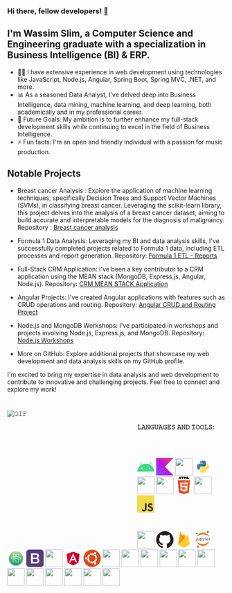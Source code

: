 ### Hi there, fellow developers! 👋

## I'm Wassim Slim, a Computer Science and Engineering graduate with a specialization in Business Intelligence (BI) & ERP.

- 👨‍💻 I have extensive experience in web development using technologies like JavaScript, Node.js, Angular, Spring Boot, Spring MVC, .NET, and more.
- 📊 As a seasoned Data Analyst, I've delved deep into Business Intelligence, data mining, machine learning, and deep learning, both academically and in my professional career.
- 🎯 Future Goals: My ambition is to further enhance my full-stack development skills while continuing to excel in the field of Business Intelligence.
- ⚡ Fun facts: I'm an open and friendly individual with a passion for music production.

## Notable Projects
- Breast cancer Analysis : Explore the application of machine learning techniques, specifically Decision Trees and Support Vector Machines (SVMs), in classifying breast cancer. Leveraging the scikit-learn library, this project delves into the analysis of a breast cancer dataset, aiming to build accurate and interpretable models for the diagnosis of malignancy.
Repository :  [Breast cancer analysis](https://github.com/WassimSlim21/Breast_Cancer_Data_Analysis.git)

- Formula 1 Data Analysis: Leveraging my BI and data analysis skills, I've successfully completed projects related to Formula 1 data, including ETL processes and report generation.
Repository: [Formula 1 ETL - Reports](https://github.com/WassimSlim21/WefastReports.git)

- Full-Stack CRM Application: I've been a key contributor to a CRM application using the MEAN stack (MongoDB, Express.js, Angular, Node.js).
Repository: [CRM MEAN STACK Application](https://github.com/WassimSlim21/CRM-)

- Angular Projects: I've created Angular applications with features such as CRUD operations and routing.
Repository: [Angular CRUD and Routing Project](https://github.com/WassimSlim21/Projet-Angular-Crud-Routing)

- Node.js and MongoDB Workshops: I've participated in workshops and projects involving Node.js, Express.js, and MongoDB.
Repository: [Node.js Workshops](https://github.com/WassimSlim21/all_node_workshops)

- More on GitHub: Explore additional projects that showcase my web development and data analysis skills on my GitHub profile.

I'm excited to bring my expertise in data analysis and web development to contribute to innovative and challenging projects. Feel free to connect and explore my work!

<h1 dir="auto"></h1>
<p dir="auto"><a target="_blank" rel="noopener noreferrer" href="https://camo.githubusercontent.com/3b7c592ede97b6138ffd4b1cc1541c2f3b11fd39/687474703a2f2f33312e6d656469612e74756d626c722e636f6d2f31376665613932306666333665663466356238373764353231366137616164392f74756d626c725f6d6f39786a65387a5a34317163626975666f315f313238302e676966"><img align="left" height="300px" width="300px" alt="𝙶𝙸𝙵" src="https://camo.githubusercontent.com/3b7c592ede97b6138ffd4b1cc1541c2f3b11fd39/687474703a2f2f33312e6d656469612e74756d626c722e636f6d2f31376665613932306666333665663466356238373764353231366137616164392f74756d626c725f6d6f39786a65387a5a34317163626975666f315f313238302e676966" style="max-width: 100%;"></a></p>
<br>
<p dir="auto"><strong>𝙻𝙰𝙽𝙶𝚄𝙰𝙶𝙴𝚂 𝙰𝙽𝙳 𝚃𝙾𝙾𝙻𝚂:</strong></p>
<br>
<br>
<p dir="auto"><code><a target="_blank" rel="noopener noreferrer nofollow" href="https://raw.githubusercontent.com/github/explore/80688e429a7d4ef2fca1e82350fe8e3517d3494d/topics/android/android.png"><img height="40" width="40" src="https://raw.githubusercontent.com/github/explore/80688e429a7d4ef2fca1e82350fe8e3517d3494d/topics/android/android.png" style="max-width: 100%;"></a></code>
<code><a target="_blank" rel="noopener noreferrer nofollow" href="https://raw.githubusercontent.com/github/explore/80688e429a7d4ef2fca1e82350fe8e3517d3494d/topics/kotlin/kotlin.png"><img height="40" width="40" src="https://raw.githubusercontent.com/github/explore/80688e429a7d4ef2fca1e82350fe8e3517d3494d/topics/kotlin/kotlin.png" style="max-width: 100%;"></a></code>
<code><a target="_blank" rel="noopener noreferrer nofollow" href="https://camo.githubusercontent.com/2be6c13639334e6be86614b7914afe1c34e76d49f361d515bac94bd7e21e2b49/68747470733a2f2f696d616765732e766578656c732e636f6d2f6d656469612f75736572732f332f3136363430312f69736f6c617465642f707265766965772f62383261613761633366373336646437383537306464336661336661396532342d6a6176612d70726f6772616d6d696e672d6c616e67756167652d69636f6e2d62792d766578656c732e706e67"><img height="40" width="40" src="https://camo.githubusercontent.com/2be6c13639334e6be86614b7914afe1c34e76d49f361d515bac94bd7e21e2b49/68747470733a2f2f696d616765732e766578656c732e636f6d2f6d656469612f75736572732f332f3136363430312f69736f6c617465642f707265766965772f62383261613761633366373336646437383537306464336661336661396532342d6a6176612d70726f6772616d6d696e672d6c616e67756167652d69636f6e2d62792d766578656c732e706e67" data-canonical-src="https://images.vexels.com/media/users/3/166401/isolated/preview/b82aa7ac3f736dd78570dd3fa3fa9e24-java-programming-language-icon-by-vexels.png" style="max-width: 100%;"></a></code>
<code><a target="_blank" rel="noopener noreferrer nofollow" href="https://raw.githubusercontent.com/github/explore/80688e429a7d4ef2fca1e82350fe8e3517d3494d/topics/python/python.png"><img height="40" width="40" src="https://raw.githubusercontent.com/github/explore/80688e429a7d4ef2fca1e82350fe8e3517d3494d/topics/python/python.png" style="max-width: 100%;"></a></code>
<code><a target="_blank" rel="noopener noreferrer nofollow" href="https://camo.githubusercontent.com/8b41d9e2462cc9942501f3fdd07191b1915674d0c640b3022455f47f38cd6aab/68747470733a2f2f7777772e6e61766565646173686661712e6d652f696d672f632b2b2e706e67"><img height="40" width="40" src="https://camo.githubusercontent.com/8b41d9e2462cc9942501f3fdd07191b1915674d0c640b3022455f47f38cd6aab/68747470733a2f2f7777772e6e61766565646173686661712e6d652f696d672f632b2b2e706e67" data-canonical-src="https://www.naveedashfaq.me/img/c++.png" style="max-width: 100%;"></a></code>
<code><a target="_blank" rel="noopener noreferrer nofollow" href="https://camo.githubusercontent.com/d3906162b383f428da6952e9da7cf1467cd4ffda1d90283c83b559272ec977dc/68747470733a2f2f63646e2e69636f6e73636f75742e636f6d2f69636f6e2f667265652f706e672d3531322f632d70726f6772616d6d696e672d3536393536342e706e67"><img height="40" width="40" src="https://camo.githubusercontent.com/d3906162b383f428da6952e9da7cf1467cd4ffda1d90283c83b559272ec977dc/68747470733a2f2f63646e2e69636f6e73636f75742e636f6d2f69636f6e2f667265652f706e672d3531322f632d70726f6772616d6d696e672d3536393536342e706e67" data-canonical-src="https://cdn.iconscout.com/icon/free/png-512/c-programming-569564.png" style="max-width: 100%;"></a></code>
<code><a target="_blank" rel="noopener noreferrer nofollow" href="https://raw.githubusercontent.com/github/explore/80688e429a7d4ef2fca1e82350fe8e3517d3494d/topics/html/html.png"><img height="40" width="40" src="https://raw.githubusercontent.com/github/explore/80688e429a7d4ef2fca1e82350fe8e3517d3494d/topics/html/html.png" style="max-width: 100%;"></a></code>
<code><a target="_blank" rel="noopener noreferrer nofollow" href="https://camo.githubusercontent.com/1ee610055f0d168eec02c9a5f91f7c533a067109cde1f1731139bf52d409ac76/68747470733a2f2f63646e2e69636f6e73636f75742e636f6d2f69636f6e2f667265652f706e672d3235362f6373732d3133312d3732323638352e706e67"><img height="40" width="40" src="https://camo.githubusercontent.com/1ee610055f0d168eec02c9a5f91f7c533a067109cde1f1731139bf52d409ac76/68747470733a2f2f63646e2e69636f6e73636f75742e636f6d2f69636f6e2f667265652f706e672d3235362f6373732d3133312d3732323638352e706e67" data-canonical-src="https://cdn.iconscout.com/icon/free/png-256/css-131-722685.png" style="max-width: 100%;"></a></code>
<code><a target="_blank" rel="noopener noreferrer nofollow" href="https://raw.githubusercontent.com/github/explore/80688e429a7d4ef2fca1e82350fe8e3517d3494d/topics/javascript/javascript.png"><img height="40" width="40" src="https://raw.githubusercontent.com/github/explore/80688e429a7d4ef2fca1e82350fe8e3517d3494d/topics/javascript/javascript.png" style="max-width: 100%;"></a></code>
<h1 dir="auto"></h1>
<p dir="auto"><code><a target="_blank" rel="noopener noreferrer nofollow" href="https://camo.githubusercontent.com/ce9c7a173f38722e129d5ae832a11c928ff72683fae74cbcb9fff41fd9957e63/68747470733a2f2f75706c6f61642e77696b696d656469612e6f72672f77696b6970656469612f636f6d6d6f6e732f7468756d622f332f33662f4769745f69636f6e2e7376672f3130323470782d4769745f69636f6e2e7376672e706e67"><img height="40" width="40" src="https://camo.githubusercontent.com/ce9c7a173f38722e129d5ae832a11c928ff72683fae74cbcb9fff41fd9957e63/68747470733a2f2f75706c6f61642e77696b696d656469612e6f72672f77696b6970656469612f636f6d6d6f6e732f7468756d622f332f33662f4769745f69636f6e2e7376672f3130323470782d4769745f69636f6e2e7376672e706e67" data-canonical-src="https://upload.wikimedia.org/wikipedia/commons/thumb/3/3f/Git_icon.svg/1024px-Git_icon.svg.png" style="max-width: 100%;"></a></code>
<code><a target="_blank" rel="noopener noreferrer nofollow" href="https://raw.githubusercontent.com/github/explore/80688e429a7d4ef2fca1e82350fe8e3517d3494d/topics/github-api/github-api.png"><img height="40" width="40" src="https://raw.githubusercontent.com/github/explore/80688e429a7d4ef2fca1e82350fe8e3517d3494d/topics/github-api/github-api.png" style="max-width: 100%;"></a></code>
<code><a target="_blank" rel="noopener noreferrer nofollow" href="https://raw.githubusercontent.com/github/explore/80688e429a7d4ef2fca1e82350fe8e3517d3494d/topics/firebase/firebase.png"><img height="40" width="40" src="https://raw.githubusercontent.com/github/explore/80688e429a7d4ef2fca1e82350fe8e3517d3494d/topics/firebase/firebase.png" style="max-width: 100%;"></a></code>
<code><a target="_blank" rel="noopener noreferrer nofollow" href="https://raw.githubusercontent.com/github/explore/80688e429a7d4ef2fca1e82350fe8e3517d3494d/topics/jupyter-notebook/jupyter-notebook.png"><img height="40" width="40" src="https://raw.githubusercontent.com/github/explore/80688e429a7d4ef2fca1e82350fe8e3517d3494d/topics/jupyter-notebook/jupyter-notebook.png" style="max-width: 100%;"></a></code>
<code><a target="_blank" rel="noopener noreferrer nofollow" href="https://raw.githubusercontent.com/github/explore/80688e429a7d4ef2fca1e82350fe8e3517d3494d/topics/atom/atom.png"><img height="40" width="40" src="https://raw.githubusercontent.com/github/explore/80688e429a7d4ef2fca1e82350fe8e3517d3494d/topics/atom/atom.png" style="max-width: 100%;"></a></code>
<code><a target="_blank" rel="noopener noreferrer nofollow" href="https://raw.githubusercontent.com/github/explore/80688e429a7d4ef2fca1e82350fe8e3517d3494d/topics/bootstrap/bootstrap.png"><img height="40" width="40" src="https://raw.githubusercontent.com/github/explore/80688e429a7d4ef2fca1e82350fe8e3517d3494d/topics/bootstrap/bootstrap.png" style="max-width: 100%;"></a></code>
<code><a target="_blank" rel="noopener noreferrer nofollow" href="https://camo.githubusercontent.com/4230772cbd80b2d8b3327596a93307b5a561021149a5b8f0e87c77192047c1d6/68747470733a2f2f656e637279707465642d74626e302e677374617469632e636f6d2f696d616765733f713d74626e3a414e64394763525431504b73664a586e784f716e545269495a385663644a44594258442d715a6e6e707726757371703d434155"><img height="40" width="40" src="https://camo.githubusercontent.com/4230772cbd80b2d8b3327596a93307b5a561021149a5b8f0e87c77192047c1d6/68747470733a2f2f656e637279707465642d74626e302e677374617469632e636f6d2f696d616765733f713d74626e3a414e64394763525431504b73664a586e784f716e545269495a385663644a44594258442d715a6e6e707726757371703d434155" data-canonical-src="https://encrypted-tbn0.gstatic.com/images?q=tbn:ANd9GcRT1PKsfJXnxOqnTRiIZ8VcdJDYBXD-qZnnpw&amp;usqp=CAU" style="max-width: 100%;"></a></code>
<code><a target="_blank" rel="noopener noreferrer nofollow" href="https://raw.githubusercontent.com/github/explore/80688e429a7d4ef2fca1e82350fe8e3517d3494d/topics/angular/angular.png"><img height="40" width="40" src="https://raw.githubusercontent.com/github/explore/80688e429a7d4ef2fca1e82350fe8e3517d3494d/topics/angular/angular.png" style="max-width: 100%;"></a></code>
<code><a target="_blank" rel="noopener noreferrer nofollow" href="https://raw.githubusercontent.com/github/explore/80688e429a7d4ef2fca1e82350fe8e3517d3494d/topics/ubuntu/ubuntu.png"><img height="40" width="40" src="https://raw.githubusercontent.com/github/explore/80688e429a7d4ef2fca1e82350fe8e3517d3494d/topics/ubuntu/ubuntu.png" style="max-width: 100%;"></a></code>
<code><a target="_blank" rel="noopener noreferrer nofollow" ><img height="40" width="40" src="https://1000logos.net/wp-content/uploads/2021/11/Docker-Logo-2013.png" style="max-width: 100%;"></a></code>
<code><img height="40" width="40" src="https://upload.wikimedia.org/wikipedia/commons/7/70/TalendLogoCoral.png" style="max-width: 100%;"></code>
<code><img height="40" width="40" src="https://brandslogos.com/wp-content/uploads/thumbs/microsoft-sql-server-logo-vector.svg" style="max-width: 100%;"></code>
<code><img height="40" width="40" src="https://www.synaltic.fr/wp-content/uploads/2020/11/Logo-Qlik.png" style="max-width: 100%;"></code>
<code><img height="40" width="40" src="https://logos-world.net/wp-content/uploads/2021/10/Tableau-Emblem.png" style="max-width: 100%;"></code>
<code><img height="40" width="40" src="https://www.calltrackingmetrics.com/wp-content/uploads/2019/03/logo_google-data-studio_3.png" style="max-width: 100%;"></code>
<code><img height="40" width="40" src="https://upload.wikimedia.org/wikipedia/commons/thumb/0/0e/Hadoop_logo.svg/1280px-Hadoop_logo.svg.png" style="max-width: 100%;"></code>
<code><img height="40" width="40" src="https://upload.wikimedia.org/wikipedia/commons/thumb/f/f3/Apache_Spark_logo.svg/768px-Apache_Spark_logo.svg.png" style="max-width: 100%;"></code>
<code><img height="40" width="40" src="https://upload.wikimedia.org/wikipedia/commons/thumb/b/bb/Apache_Hive_logo.svg/1138px-Apache_Hive_logo.svg.png" style="max-width: 100%;"></code>
<code><img height="40" width="40" src="https://1000logos.net/wp-content/uploads/2021/04/Oracle-logo.png" style="max-width: 100%;"></code>
<code><img height="40" width="40" src="https://upload.wikimedia.org/wikipedia/commons/thumb/2/29/Postgresql_elephant.svg/1985px-Postgresql_elephant.svg.png" style="max-width: 100%;"></code>
<code><img height="40" width="40" src="https://upload.wikimedia.org/wikipedia/fr/thumb/4/45/MongoDB-Logo.svg/1280px-MongoDB-Logo.svg.png" style="max-width: 100%;"></code></p>


<br>
